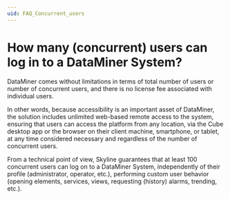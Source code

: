 ```yaml
---
uid: FAQ_Concurrent_users
---
```


# How many (concurrent) users can log in to a DataMiner System?

DataMiner comes without limitations in terms of total number of users or number of concurrent users, and there is no license fee associated with individual users.

In other words, because accessibility is an important asset of DataMiner, the solution includes unlimited web-based remote access to the system, ensuring that users can access the platform from any location, via the Cube desktop app or the browser on their client machine, smartphone, or tablet, at any time considered necessary and regardless of the number of concurrent users.

From a technical point of view, Skyline guarantees that at least 100 concurrent users can log on to a DataMiner System, independently of their profile (administrator, operator, etc.), performing custom user behavior (opening elements, services, views, requesting (history) alarms, trending, etc.).
